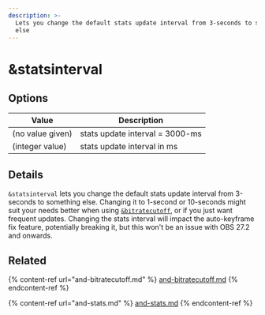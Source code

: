 ```yaml
---
description: >-
  Lets you change the default stats update interval from 3-seconds to something
  else
---
```


# \&statsinterval

## Options

| Value            | Description                     |
| ---------------- | ------------------------------- |
| (no value given) | stats update interval = 3000-ms |
| (integer value)  | stats update interval in ms     |

## Details

`&statsinterval` lets you change the default stats update interval from 3-seconds to something else. Changing it to 1-second or 10-seconds might suit your needs better when using [`&bitratecutoff`](and-bitratecutoff.md), or if you just want frequent updates. Changing the stats interval will impact the auto-keyframe fix feature, potentially breaking it, but this won't be an issue with OBS 27.2 and onwards.

## Related

{% content-ref url="and-bitratecutoff.md" %}
[and-bitratecutoff.md](and-bitratecutoff.md)
{% endcontent-ref %}

{% content-ref url="and-stats.md" %}
[and-stats.md](and-stats.md)
{% endcontent-ref %}

